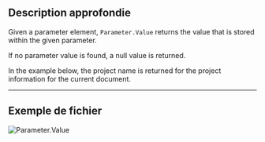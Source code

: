 ## Description approfondie
Given a parameter element, `Parameter.Value` returns the value that is stored within the given parameter.

If no parameter value is found, a null value is returned.

In the example below, the project name is returned for the project information for the current document.

___
## Exemple de fichier

![Parameter.Value](./Revit.Elements.Parameter.Value_img.jpg)
